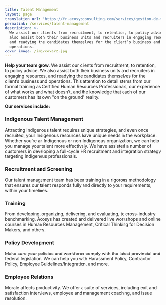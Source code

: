 ```yaml
---
title: Talent Management
layout: page
translation_url: 'https://fr.acosysconsulting.com/services/gestion-de-talent'
permalink: /services/talent-management
description: >-
  We assist our clients from recruitment, to retention, to policy advice. We
  also assist both their business units and recruiters in engaging resources,
  and readying the candidates themselves for the client’s business and
  operations.
cover_image: /img/cover2.jpg
---
```

**Help your team grow.**
We assist our clients from recruitment, to retention, to policy advice. We also assist both their business units and recruiters in engaging resources, and readying the candidates themselves for the client’s business and operations. This attention to detail stems from our formal training as Certified Human Resources Professionals, our experience of what works and what doesn’t, and the knowledge that each of our customers has its own "on the ground" reality.

**Our services include:**

### Indigenous Talent Management

Attracting Indigenous talent requires unique strategies, and even once recruited, your Indigenous
resources have unique needs in the workplace. Whether you’re an Indigenous or non-Indigenous
organization, we can help you manage your talent more effectively. We have assisted a number of
customers in developing a full-cycle HR recruitment and integration strategy targeting Indigenous
professionals.

### Recruitment and Screening

Our talent management team has been training in a rigorous methodology that ensures our talent
responds fully and directly to your requirements, within your timelines.

### Training

From developing, organizing, delivering, and evaluating, to cross-industry benchmarking. Acosys has
created and delivered live workshops and online courses in Human Resources Management, Critical
Thinking for Decision Makers, and others.

### Policy Development

Make sure your policies and workforce comply with the latest provincial and federal legislation. We
can help you with Harassment Policy, Contractor Policy, Employee Guidelines/Integration, and more.

### Employee Relations

Morale affects productivity. We offer a suite of services, including exit and satisfaction interviews,
employee and management coaching, and issue resolution.
